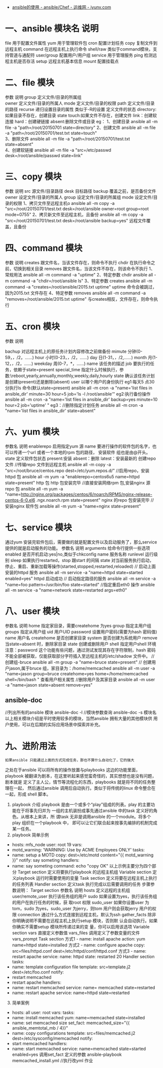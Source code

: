 
* [ansible的使用 - ansible/Chef - 运维网 - iyunv.com ](https://www.iyunv.com/thread-87529-1-1.html)

# 一、ansible 模块名                              说明

file                                                用于配置文件属性
yum                                             用于管理软件包
cron                                            配置计划任务
copy                                            复制文件到远程主机
command                                  在远程主机上执行命令
shell/raw                                     类似于command模块，支持管道与通配符
user/group                                 配置用户/用户组
service                                         用于管理服务
ping                                            检测远程主机是否存活
setup                                           远程主机基本信息
mount                                         配置挂载点


# 二、file 模块
参数                                     说明
group                               定义文件/目录的所属组                            
owner                               定义文件/目录的所属人
mode                                定义文件/目录的权限
path                                  定义文件/目录的路径
recurse                             递归设置目录的属性  类似于-R的设置
                                         定义文件的状态
                                          directory:如果目录不存在，创建目录
state                                  touch:如果文件不存在，创建文件
                                          link：创建软连接
                                           hard：创建硬链接
                                           absent:删除文件或目录
eg：
1、创建目录
ansible  all -m file -a "path=/root/20150701 state=directory"
2、创建文件
ansible all -m file -a "path=/root/20150701/test.txt  state=touch"    
3、删除文件
ansible all -m file -a "path=/root/20150701/test.txt state=absent"                          
4、创建软链接
ansible all -m file -a "src=/etc/passwd desk=/root/ansible/passwd state=link"


# 三、copy 模块
参数                                    说明
src                                   源文件/目录路径
desk                                目标路径
backup                           覆盖之前，是否备份文件
owner                             设定文件/目录的所属人
group                             设定文件/目录的所属组
mode                              设定文件/目录的权限
1、拷贝文件至远程主机o
ansible  all -m copy -a "src=/root/20150701/test.txt desk=/root/ansible owner=root group=root mode=0755"
2、拷贝新文件至远程主机，且备份
ansible all -m copy -a "src=/root/20150701/test.txt desk=/root/ansible backup=yes" 远程文件覆盖，且备份


# 四、command 模块
参数                            说明
creates                    跟文件名，当该文件存在，则命令不执行
chdir                       在执行命令之前，切换到相关目录
removes                 跟文件名，当该文件不存在，则该命令不执行
1、常规用法
ansible all -m command -a "uptime"
2、特定参数 chdir
ansible all -m command -a "chdir=/root/ansible ls"
3、特定参数 creates
ansible all -m command -a "creates=/root/ansible/2015.txt uptime" uptime 命令会被跳过，因为2015.txt 文件存在
4、特定参数 removes
ansible all -m command -a "removes=/root/ansible/2015.txt uptime" 与creates相反，文件存在，则命令执行

# 五、cron 模块
参数                            说明

bachup                    对远程主机上的原任务计划内容修改之前做备份
mimute                    分钟(0-59，*，*/2，……)
hour                         小时(0-23，*，*/2，……)
day                           日(1-31，*，*/2,……)
month                      月(1-12，*，*/2，……)
weekday                   周(0-7，*，……)
name                        该任务的描述
job                            要执行的任务，依赖于state=present
special_time            指定什么时候执行，参数:\reboot,yearly,annually,monthly,weekly,daily,hourly
state                         确认该任务计划是创建(present)还是删除(absent)
user                          以哪个用户的身份执行
eg1:每天5 点30 分执行ls 命令(默认state=present)
ansible all -m cron -a "name='list files in ansible_dir' minute=30 hour=5 job='ls -l
/root/ansible'"
eg2:执行备份操作
ansible all -m cron -a "name='list files in ansible_dir' backup=yes minute=10
hour=2 job='uptime' "
eg3：//删除指定计划任务
ansible all -m cron -a "name='list files in ansible_dir' state=absent"

# 六、yum 模块
参数名                                          说明
enablerepo                               启用指定yum 源
name                                    要进行操作的软件包的名字，也可以传递一个url 或者一个本地的rpm 包的路径， 安装软件                        组也是由@开头。 
state                                      定义软件包状态
                                                present:安装
                                                absent：删除
                                                latest：安装最新的
                           创建repo 文件
//传输repo 文件到远程主机
ansible all -m copy -a "src=/root/bruce/centos.repo dest=/etc/yum.repos.d/"
//启用repo，安装httpd 包
ansible all -m yum -a "enablerepo=centos6u5 name=httpd state=present"
http 包
http 包安装完毕
//直接安装网络rpm 包,安装nginx 源repo 包
ansible all -m yum -a \"name=http://nginx.org/packages/centos/6/noarch/RPMS/nginx-release-centos-6-0.el6
.ngx.noarch.rpm state=present"
nginx 的repo 包安装完毕
//安装nginx 软件包
ansible all -m yum -a "name=nginx state=present"

# 七、service 模块
通过yum 安装完软件包后，需要做的就是配置文件以及启动服务了，那么service提供的就是启动服务的功能。 
参数名                                   说明
arguments                        给命令行提供一些选项
enabled                             是否开机启动:yes|no,类似于chkconfig
name                                 服务名称
runlevel                             运行级别
sleep                               如果执行restarted，stop 跟start 的间隔
state                               对当前服务执行启动，停止、重启、重新加载等操作(started,stopped,restarted,reloaded) 
// 启动上面安装的httpd 服务
ansible all -m service -a "name=httpd state=started enabled=yes"
httpd 启动成功
// 启动指定路径的服务
ansible all -m service -a "name=foo pattern=/usr/bin/foo state=started"
//指定重启eth0 操作
ansible all -m service -a "name=network state=restarted args=eth0"

# 八、user 模块
参数名                     说明
home                  指定家目录，需要createhome 为yes
group                 指定主用户组
groups                指定从用户组
uid                      用户UID
password            设置用户密码(需要为hash 密码值)
name                    用户名
createhome          是否创建家目录
system                 是否创建为系统用户
remove               当state=absent 时，删除家目录
state                  创建或删除用户
shell                  指定用户shell 环境
注意：password 这个功能有些问题，通过测试发现其存在字符限制，hash 密码
不能全部被获取，仅能获取部分字符插入至远程主机的/etc/shadow 文件中。
// 创建组-bruce
ansible all -m group -a "name=bruce state=present"
// 创建用户jason,属于bruce 组，家目录为：/home/memcached
ansible all -m user -a \
"name=jason group=bruce createhome=yes home=/home/memcached shell=/bin/bash
"
查看用户相关属性
//删除用户及其家目录
ansible all -m user -a "name=jason state=absent remove=yes"

## ansible-doc

//列出所有的ansible 模块
ansible-doc -l
//模块参数查询
ansible-doc -s 模块名
以上相关模块介绍是平时使用较多的模块，当然ansible 拥有大量的其他模块供
用户使用，可以在后期的实际应用场景中探索并补充。

# 九、进阶用法

    如果ansible 只能通过上面的方式完成任务，那也不算什么自动化了，它的强大
之处在于ansible 可以将所有的操作放置与playbooks 这边的功能里面，playbook
被翻译为剧本，在这里听起来感觉蛮奇怪的，其实想想也是没有问题，剧本就是
定义了主人公，情节等流程化的东西，playbooks 就是将不同的任务整理在一起，
然后通过ansible 调用后自动执行。类似于将传统的linux 命令整合在一起，形成
shell 脚本。
1. playbook 介绍
    playbook 是由一个或多个“play”组成的列表。play 的主要功能在于将事先归并为
一组的主机装扮成事先通过ansible 中的task 定义好的角色。从根本上来讲，所
谓task 无非是调用ansible 的一个module。将多个play 组织在一个playbook 中，
即可以让它们联合起来按事先编排的机制完成某一任务。
2. playbook 简单示例
- hosts: mfs_node
user: root
19
vars:
- motd_warning: 'WARNING: Use by ACME Employees ONLY'
tasks:
- name: setup a MOTD
copy: dest=/etc/motd content="{{ motd_warning }}"
notify: say someting
handlers:
- name: say someting
command: echo "copy OK"
以上示例主要分为四个部分
Target section
定义将要执行playbook 的远程主机组
Variable section
定义playbook 运行时需要使用的变量
Task section
定义将要在远程主机上执行的任务列表
Handler section
定义task 执行完成以后需要调用的任务
步骤参数说明：
Target section
参数名 说明
hosts 定义远程的主机组
user/remote_user 执行该任务组的用户
sudo 如果设置为yes，执行该任务组的用户在执行任务的时候，获
取root 权限
sudo_user 如果你设置user 为tom，sudo 为yes，sudo_user 为jerry，则tom
用户则会获取jerry 用户的权限
connection 通过什么方式连接到远程主机，默认为ssh
gather_facts 除非你明确说明不需要在远程主机上执行setup 模块，否则默
认会自动执行。如果你确实不需要setup 模块所传递过来的变
量，你可以启用该选项
Variable section
vars 直接定义参数值
vars_files 调用定义了参数变量的文件
vars_prompt
Task section
方式1 - name: install apache
action: yum name=httpd state=installed
方式2 - name: configure apache
copy: src=files/httpd.conf dest=/etc/httpd/conf/httpd.conf
方式3 - name: restart apache
service:
name: httpd
state: restarted
20
Handler section
tasks:
- name: template configuration file
template: src=template.j2 dest=/etc/foo.conf
notify:
- restart memcached
- restart apache
handlers:
- name: restart memcached
service: name= memcached state=restarted
- name: restart apache
service: name=httpd state=restarted
3. 简单案例
- hosts: all
user: root
vars:
tasks:
- name: install memcached
yum: name=memcached state=installed
- name: set memcached size
set_fact: memcached_size="{{ ansible_memtotal_mb / 4}}"
- name: copy configurations
template: src=files/memcached.j2 dest=/etc/sysconfig/memcached
notify:
- start memcached
handlers:
- name: start memcached
service: name=memcached state=started enabled=yes
调用set_fact 定义的参数
ansible-playbook memcached_install.yml //执行改yml 作业